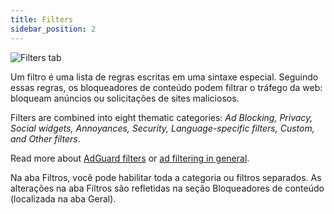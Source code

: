 ```yaml
---
title: Filters
sidebar_position: 2
---
```


![Filters tab](https://cdn.adtidy.org/public/Adguard/Blog/AG_for_Safari_in-depth_review/Filters.png)

Um filtro é uma lista de regras escritas em uma sintaxe especial. Seguindo essas regras, os bloqueadores de conteúdo podem filtrar o tráfego da web: bloqueam anúncios ou solicitações de sites maliciosos.

Filters are combined into eight thematic categories: _Ad Blocking, Privacy, Social widgets, Annoyances, Security, Language-specific filters, Custom, and Other filters_.

Read more about [AdGuard filters](/general/ad-filtering/adguard-filters) or [ad filtering in general](/general/ad-filtering/how-ad-blocking-works).

Na aba Filtros, você pode habilitar toda a categoria ou filtros separados. As alterações na aba Filtros são refletidas na seção Bloqueadores de conteúdo (localizada na aba Geral).
